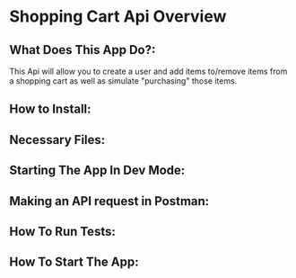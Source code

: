 # Shopping Cart Api Overview

## What Does This App Do?:

This Api will allow you to create a user and add items to/remove items from a shopping cart as well as simulate "purchasing" those items.

## How to Install:

## Necessary Files:

## Starting The App In Dev Mode:

## Making an API request in Postman:

## How To Run Tests:

## How To Start The App:
